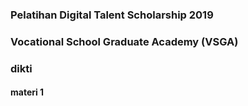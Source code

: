 ### Pelatihan Digital Talent Scholarship 2019
### Vocational School Graduate Academy (VSGA)
### dikti
#### materi 1

